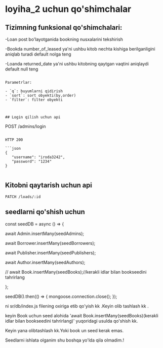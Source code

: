 # loyiha_2 uchun qo'shimchalar

## Tizimning funksional qo'shimchalari:

-Loan post bo'layotganida bookning nusxalarini tekshirish 

-Bookda number_of_leased ya'ni ushbu kitob nechta kishiga berilganligini aniqlab turadi default nolga teng

-Loanda returned_date ya'ni ushbu kitobning qaytgan vaqtini aniqlaydi default null teng


```

Parametrlar:

- `q`: buyumlarni qidirish
- `sort`: sort obyekti(by,order)
- `filter`: filter obyekti



## Login qilish uchun api

```
POST /admins/login
```

HTTP 200

```json
{
   "username": "iroda3242",
   "password": "1234"
}


```
## Kitobni qaytarish uchun api

```
PATCH /loads/:id
```



## seedlarni qo'shish uchun

const seedDB = async () => {

  await Admin.insertMany(seedAdmins);

  await Borrower.insertMany(seedBorrowers);

  await Publisher.insertMany(seedPublishers);

  await Author.insertMany(seedAuthors);

  // await Book.insertMany(seedBooks);//kerakli idlar bilan bookseedini tahrirlang
  

};

seedDB().then(() => {
  mongoose.connection.close();
});

ni 
sr/db/index.js filening oxiriga etib qo'yish kk .Keyin olib tashlash kk .

keyin Book uchun seed alohida 'await Book.insertMany(seedBooks)(kerakli idlar bilan bookseedini tahrirlang)' yuqoridagi usulda qo'shish kk.

Keyin yana olibtashlash kk.Yoki book un seed kerak emas.

Seedlarni ishlata olganim shu boshqa yo'lda qila olmadim.!
